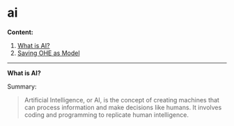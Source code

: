 # ai


**Content:**
<a name="id"></a>
1. [What is AI?](#1)
2. [Saving OHE as Model](#2)




____


<a name="1"></a>
**What is AI?**

Summary: 

> Artificial Intelligence, or AI, is the concept of creating machines that can process information and make decisions like humans. It involves coding and programming to replicate human intelligence.
